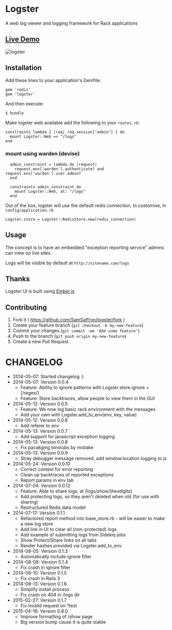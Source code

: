 # Logster

A web log viewer and logging framework for Rack applications

## [Live Demo](http://logster.info/logs)

![logster](http://i.imgur.com/cvfcQpv.png)

## Installation

Add these lines to your application's Gemfile:

    gem 'redis'
    gem 'logster'

And then execute:

    $ bundle

Make logster web available add the following to your `routes.rb`:

```
constraints lambda { |req| req.session["admin"] } do
  mount Logster::Web => "/logs"
end
```

### mount using warden (devise)
```
  admin_constraint = lambda do |request|
    request.env['warden'].authenticate? and request.env['warden'].user.admin?
  end

  constraints admin_constraint do
    mount Logster::Web, at: "/logs"
  end
```

Out of the box, logster will use the default redis connection, to customise, in `config/application.rb`

```
Logster.store = Logster::RedisStore.new(redis_connection)
```

## Usage

The concept is to have an embedded "exception reporting service" admins can view on live sites.

Logs will be visible by default at `http://sitename.com/logs`


## Thanks

Logster UI is built using [Ember.js](http://emberjs.com/)

## Contributing

1. Fork it ( https://github.com/SamSaffron/logster/fork )
2. Create your feature branch (`git checkout -b my-new-feature`)
3. Commit your changes (`git commit -am 'Add some feature'`)
4. Push to the branch (`git push origin my-new-feature`)
5. Create a new Pull Request

# CHANGELOG

- 2014-05-07: Started changelog :)
- 2014-05-07: Version 0.0.4
  - Feature: Ability to ignore patterns with Logster.store.ignore = [/regex/]
  - Feature: Store backtraces, allow people to view them in the GUI
- 2014-05-12: Version 0.0.5
  - Feature: We now log basic rack environment with the messages
  - Add your own with Logster.add_to_env(env, key, value)
- 2014-05-12: Version 0.0.6
  - Add referer to env
- 2014-05-13: Version 0.0.7
  - Add support for javascript exception logging
- 2014-05-13: Version 0.0.8
  - Fix pacakging binstubs by mistake
- 2014-05-13: Version 0.0.9
  - Stray debugger message removed, add window.location logging to js
- 2014-05-24: Version 0.0.10
  - Correct context for error reporting
  - Clean up backtraces of reported exceptions
  - Report params in env tab
- 2014-07-04: Version 0.0.12
  - Feature: Able to share logs, at /logs/show/(hexdigits)
  - Add protecting logs, so they aren't deleted when old (for use with sharing)
  - Restructured Redis data model
- 2014-07-17: Version 0.1.1
  - Refactored report method into base_store.rb - will be easier to make a new log store
  - Add link in UI to clear all (non-protected) logs
  - Add example of submitting logs from Sidekiq jobs
  - Show Protect/Share links on all tabs
  - Render hashes provided via Logster.add_to_env
- 2014-08-05: Version 0.1.3
  - Automatically include ignore filter
- 2014-08-08: Version 0.1.4
  - Fix crash in ignore filter
- 2014-08-10: Version 0.1.5
  - Fix crash in Rails 3
- 2014-08-13: Version 0.1.6
  - Simplify install process
  - Fix crash on 404 in /logs dir
- 2015-02-27: Version 0.1.7
  - Fix invalid request on ?test
- 2015-04-16: Version 0.8.0
  - Improve formatting of /show page
  - Big version bump cause it is quite stable
